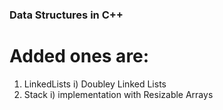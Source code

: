 ### Data Structures in C++

# Added ones are:

1. LinkedLists
    i) Doubley Linked Lists
2. Stack 
    i) implementation with Resizable Arrays